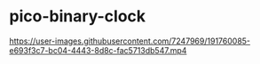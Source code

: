 # pico-binary-clock

https://user-images.githubusercontent.com/7247969/191760085-e693f3c7-bc04-4443-8d8c-fac5713db547.mp4

